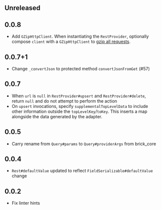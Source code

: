 ## Unreleased

## 0.0.8

* Add `GZipHttpClient`. When instantiating the `RestProvider`, optionally compose `client` with a `GZipHttpClient` to [gzip all requests](README.md#gzipping-requests).

## 0.0.7+1

* Change `_convertJson` to protected method `convertJsonFromGet` (#57)

## 0.0.7

* When `url` is `null` in `RestProvider#upsert` and `RestProvider#delete`, return `null` and do not attempt to perform the action
* On `upsert` invocations, specify `supplementalTopLevelData` to include other information outside the `topLevelKey`/`toKey`. This inserts a map alongside the data generated by the adapter.

## 0.0.5

* Carry rename from `Query#params` to `Query#providerArgs` from brick_core

## 0.0.4

* `Rest#defaultValue` updated to reflect `FieldSerializable#defaultValue` change

## 0.0.2

* Fix linter hints
